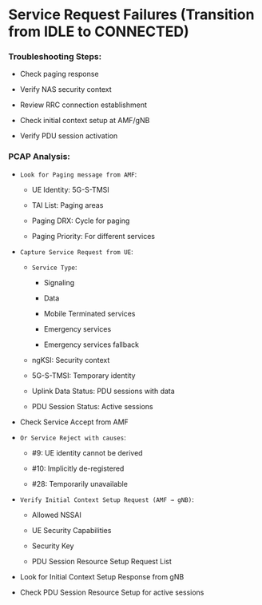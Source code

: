 # Service Request Failures (Transition from IDLE to CONNECTED) 

### Troubleshooting Steps: 

- Check paging response 

- Verify NAS security context 

- Review RRC connection establishment 

- Check initial context setup at AMF/gNB 

- Verify PDU session activation 

### PCAP Analysis: 

- `Look for Paging message from AMF`: 

    - UE Identity: 5G-S-TMSI 

    - TAI List: Paging areas 

    - Paging DRX: Cycle for paging 

    - Paging Priority: For different services 

- `Capture Service Request from UE`: 

    - `Service Type`: 

        - Signaling 

        - Data 

        - Mobile Terminated services 

        - Emergency services 

        - Emergency services fallback 

    - ngKSI: Security context 

    - 5G-S-TMSI: Temporary identity 

    - Uplink Data Status: PDU sessions with data 

    - PDU Session Status: Active sessions 

- Check Service Accept from AMF 

- `Or Service Reject with causes`: 

    - #9: UE identity cannot be derived 

    - #10: Implicitly de-registered 

    - #28: Temporarily unavailable 

- `Verify Initial Context Setup Request (AMF → gNB)`: 

    - Allowed NSSAI 

    - UE Security Capabilities 

    - Security Key 

    - PDU Session Resource Setup Request List 

- Look for Initial Context Setup Response from gNB 

- Check PDU Session Resource Setup for active sessions 